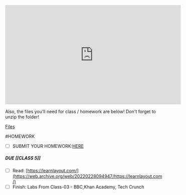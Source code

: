 <iframe width="560" height="316" src="https://www.youtube.com/embed/rdWM6kUImjE" title="Learn More HTML! Free Software Engineering Bootcamp (Class 03) - #100Devs" frameborder="0" allow="accelerometer; autoplay; clipboard-write; encrypted-media; gyroscope; picture-in-picture" allowfullscreen></iframe>

Also, the files you’ll need for class / homework are below! Don't forget to unzip the folder!

[Files](https://drive.google.com/file/d/1jq4KyRu8_-8la9-kPC7MpvEi_RAP8jtn/view?usp=sharing)

#HOMEWORK

- [ ] SUBMIT YOUR HOMEWORK:[HERE](https://forms.gle/9FYrUMFKMk4MpEZG7)

##### DUE [[CLASS 5]]

- [ ]   Read: [https://learnlayout.com/](https://web.archive.org/web/20220228094947/https://learnlayout.com/)
- [ ]   Finish: Labs From Class-03 - BBC,Khan Academy, Tech Crunch